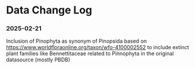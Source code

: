# Data Change Log

### 2025-02-21
Inclusion of Pinophyta as synonym of Pinopsida based on https://www.worldfloraonline.org/taxon/wfo-4100002552 to include extinct plant families like Bennettitaceae related to Pinnophyta in the original datasource (mostly PBDB) 
